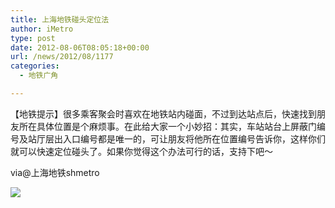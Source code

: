 ```yaml
---
title: 上海地铁碰头定位法
author: iMetro
type: post
date: 2012-08-06T08:05:18+00:00
url: /news/2012/08/1177
categories:
  - 地铁广角

---
```

【地铁提示】很多乘客聚会时喜欢在地铁站内碰面，不过到达站点后，快速找到朋友所在具体位置是个麻烦事。在此给大家一个小妙招：其实，车站站台上屏蔽门编号及站厅层出入口编号都是唯一的，可让朋友将他所在位置编号告诉你，这样你们就可以快速定位碰头了。如果你觉得这个办法可行的话，支持下吧～

via@上海地铁shmetro

![][1]

 [1]: http://ww2.sinaimg.cn/bmiddle/67e3e0e9gw1dvmz2yd6lfj.jpg